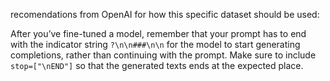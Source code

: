 recomendations from OpenAI for how this specific dataset should be used:

After you’ve fine-tuned a model, remember that your prompt has to end with the indicator string `?\n\n###\n\n` for the model to start generating completions, rather than continuing with the prompt. Make sure to include `stop=["\nEND"]` so that the generated texts ends at the expected place.
